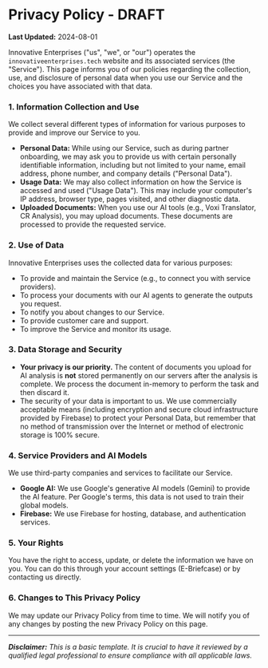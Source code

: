 
# Privacy Policy - DRAFT

**Last Updated:** 2024-08-01

Innovative Enterprises ("us", "we", or "our") operates the `innovativeenterprises.tech` website and its associated services (the "Service"). This page informs you of our policies regarding the collection, use, and disclosure of personal data when you use our Service and the choices you have associated with that data.

### 1. Information Collection and Use
We collect several different types of information for various purposes to provide and improve our Service to you.

- **Personal Data:** While using our Service, such as during partner onboarding, we may ask you to provide us with certain personally identifiable information, including but not limited to your name, email address, phone number, and company details ("Personal Data").
- **Usage Data:** We may also collect information on how the Service is accessed and used ("Usage Data"). This may include your computer's IP address, browser type, pages visited, and other diagnostic data.
- **Uploaded Documents:** When you use our AI tools (e.g., Voxi Translator, CR Analysis), you may upload documents. These documents are processed to provide the requested service.

### 2. Use of Data
Innovative Enterprises uses the collected data for various purposes:
- To provide and maintain the Service (e.g., to connect you with service providers).
- To process your documents with our AI agents to generate the outputs you request.
- To notify you about changes to our Service.
- To provide customer care and support.
- To improve the Service and monitor its usage.

### 3. Data Storage and Security
- **Your privacy is our priority.** The content of documents you upload for AI analysis is **not** stored permanently on our servers after the analysis is complete. We process the document in-memory to perform the task and then discard it.
- The security of your data is important to us. We use commercially acceptable means (including encryption and secure cloud infrastructure provided by Firebase) to protect your Personal Data, but remember that no method of transmission over the Internet or method of electronic storage is 100% secure.

### 4. Service Providers and AI Models
We use third-party companies and services to facilitate our Service.
- **Google AI:** We use Google's generative AI models (Gemini) to provide the AI feature. Per Google's terms, this data is not used to train their global models.
- **Firebase:** We use Firebase for hosting, database, and authentication services.

### 5. Your Rights
You have the right to access, update, or delete the information we have on you. You can do this through your account settings (E-Briefcase) or by contacting us directly.

### 6. Changes to This Privacy Policy
We may update our Privacy Policy from time to time. We will notify you of any changes by posting the new Privacy Policy on this page.

---
***Disclaimer:** This is a basic template. It is crucial to have it reviewed by a qualified legal professional to ensure compliance with all applicable laws.*

